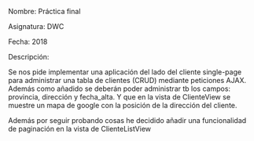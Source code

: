 Nombre: Práctica final

Asignatura: DWC

Fecha: 2018

Descripción:

Se nos pide implementar una aplicación del lado del cliente single-page para administrar una tabla de clientes (CRUD) mediante peticiones AJAX. Además como añadido se deberán poder administrar tb los campos: provincia, dirección y fecha_alta. Y que en la vista de ClienteView se muestre un mapa de google con la posición de la dirección del cliente.

Además por seguir probando cosas he decidido añadir una funcionalidad de paginación en la vista de ClienteListView